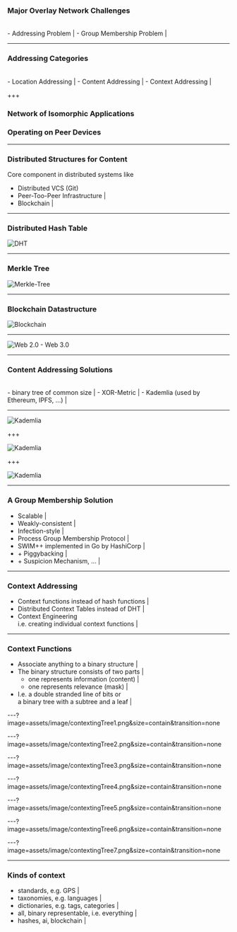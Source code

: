 ### Major Overlay Network Challenges
<br>
- Addressing Problem |
- Group Membership Problem |

---
### Addressing Categories
<br>
- Location Addressing |
- Content Addressing |
- Context Addressing |

+++
### Network of Isomorphic Applications <br>
### Operating on Peer Devices

---
### Distributed Structures for Content

Core component in distributed systems like

- Distributed VCS (Git)
- Peer-Too-Peer Infrastructure |
- Blockchain |

---
### Distributed Hash Table

![DHT](assets/image/dht.png)

---
### Merkle Tree

![Merkle-Tree](assets/image/merkle-tree.png)

---
### Blockchain Datastructure

![Blockchain](assets/image/blockchain.jpeg)

---

![Web 2.0 - Web 3.0](assets/image/web2-3.0.png)

---

### Content Addressing Solutions
<br>
- binary tree of common size |
- XOR-Metric |
- Kademlia (used by Ethereum, IPFS, ...) |

---

![Kademlia](assets/image/kademlia.png)

+++

![Kademlia](assets/image/kad-dht-1.png)

+++

![Kademlia](assets/image/kad-dht-2.png)

---

### A Group Membership Solution
- Scalable |
- Weakly-consistent |
- Infection-style |
- Process Group Membership Protocol |
- SWIM++ implemented in Go by HashiCorp |
- \+ Piggybacking |
- \+ Suspicion Mechanism, ... |

--- 
### Context Addressing 

- Context functions instead of hash functions |
- Distributed Context Tables instead of DHT |
- Context Engineering <br>    i.e. creating individual context functions |


--- 
### Context Functions 

- Associate anything to a binary structure |
- The binary structure consists of two parts |
    - one represents information (content) |
    - one represents relevance (mask) |
- I.e. a double stranded line of bits or <br> a binary tree with a subtree and a leaf |


  


---?image=assets/image/contextingTree1.png&size=contain&transition=none

---?image=assets/image/contextingTree2.png&size=contain&transition=none

---?image=assets/image/contextingTree3.png&size=contain&transition=none

---?image=assets/image/contextingTree4.png&size=contain&transition=none

---?image=assets/image/contextingTree5.png&size=contain&transition=none

---?image=assets/image/contextingTree6.png&size=contain&transition=none

---?image=assets/image/contextingTree7.png&size=contain&transition=none

---

### Kinds of context

- standards, e.g. GPS |
- taxonomies, e.g. languages |
- dictionaries, e.g. tags, categories |
- all, binary representable, i.e. everything |
- hashes, ai, blockchain |


